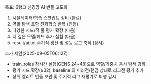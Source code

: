 목표: 6탱크 신경망 AI 번들 고도화

1) 시뮬레이터/학습 스크립트 정비 (완료)
2) 역할 탐색 포함 진화학습 반복 (진행)
3) 다양한 시드/적 풀 평가 확장 (다음)
4) 더 깊은 모델/헤드 추가 실험 (다음)
5) result/ai.txt 주기적 갱신 및 성능 로그 축적 (상시)

추가 제안(2025-09-05T06:12Z)
- train_roles 장시간 실행(GENS 24~48)으로 역할/가중치 동시 탐색 강화
- 평가 시드 확장(≥32), baseline 외 미러전/랜덤 상대로 리그전 평가 추가
- 상위 엘리트 번들 보관 및 주기적 리그 재평가로 퇴행 감시
